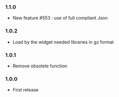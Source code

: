 ### 1.1.0
* New feature #553 : use of full compliant Json

### 1.0.2
* Load by the widget needed libraries in gz format

### 1.0.1
* Remove obsolete function

### 1.0.0
* First release